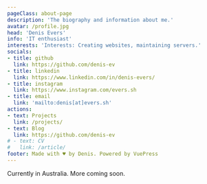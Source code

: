 ```yaml
---
pageClass: about-page
description: 'The biography and information about me.'
avatar: /profile.jpg
head: 'Denis Evers'
info: 'IT enthusiast'
interests: 'Interests: Creating websites, maintaining servers.'
socials:
- title: github
  link: https://github.com/denis-ev
- title: linkedin
  link: https://www.linkedin.com/in/denis-evers/
- title: instagram
  link: https://www.instagram.com/evers.sh
- title: email
  link: 'mailto:denis[at]evers.sh'
actions:
- text: Projects
  link: /projects/
- text: Blog
  link: https://github.com/denis-ev
# - text: CV
#   link: /article/
footer: Made with ♥ by Denis. Powered by VuePress
---
```


<AboutCard :frontmatter="$page.frontmatter" >

Currently in Australia. More coming soon.

</AboutCard>

<style lang="stylus">

.theme-container.about-page .page
  background-color #e6ecf0
  min-height calc(100vh)
  
  .last-updated
    display none

</style>